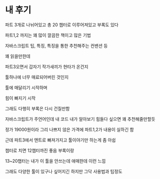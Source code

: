 # 내 후기

파트 3개로 나뉘어있고 총 20 챕터로 이루어져있고 부록도 있다

파트1,2 까지는 꽤 많이 깔끔한 책이고 많은 기법

자바스크립트 팁, 특징, 특징을 통한 추천해주는 컨밴션 등

꽤 읽을만한데



파트3오면서 갑자기 작가새끼가 현타가 온건지

툴하나에 너무 매료되어버린 것인지

툴에 매달리기 시작하며

힘이 빠지기 시작

그래도 다행히 부록은 다시 건질만함

자바스크립트가 주언어인데 내 코드 내가 알아보기 힘들다 싶으면 꽤 추천해줄만할듯

정가 19000원이라 그리 나쁘지 않은 가격에 파트1,2가 내용이 실하긴 함

근데 파트3에서 앤트로 빠져가지고 툴이야기만 하는게 좀 아쉽

챕터로 치면 12챕터까진 좋음 부록이랑

13~20챕터는 내가 이 툴을 안쓰는데 애매한데 이런 느낌

그래도 다양한 툴이 있구나 싶어지긴 하지만 그닥 사용법과 팁정도